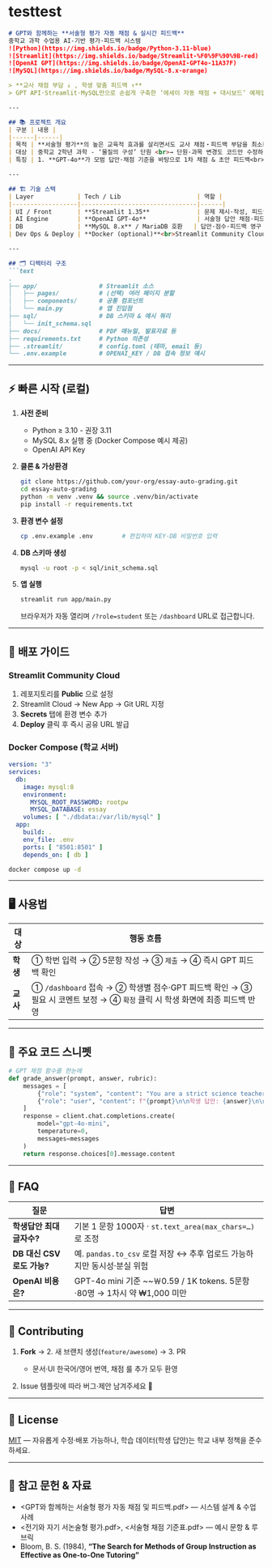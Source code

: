 # testtest

````markdown
# GPT와 함께하는 **서술형 평가 자동 채점 & 실시간 피드백**  
중학교 과학 수업용 AI-기반 평가·피드백 시스템
![Python](https://img.shields.io/badge/Python-3.11-blue)
![Streamlit](https://img.shields.io/badge/Streamlit-%F0%9F%90%9B-red)
![OpenAI GPT](https://img.shields.io/badge/OpenAI-GPT4o-11A37F)
![MySQL](https://img.shields.io/badge/MySQL-8.x-orange)

> **교사 채점 부담 ↓ , 학생 맞춤 피드백 ↑**  
> GPT API·Streamlit·MySQL만으로 손쉽게 구축한 ‘에세이 자동 채점 + 대시보드’ 예제입니다.

---

## 📚 프로젝트 개요
| 구분 | 내용 |
|------|------|
| 목적 | **서술형 평가**의 높은 교육적 효과를 살리면서도 교사 채점‧피드백 부담을 최소화 |
| 대상 | 중학교 2학년 과학 - ‘물질의 구성’ 단원 <br>→ 단원·과목 변경도 코드만 수정하면 가능 |
| 특징 | 1. **GPT-4o**가 모범 답안·채점 기준을 바탕으로 1차 채점 & 초안 피드백<br>2. **교사 대시보드**에서 오답·환각 여부 2차 확인<br>3. **MySQL**에 모든 기록 자동 저장 → 학습 분석·포트폴리오 활용<br>4. **Streamlit** 웹 앱으로 학생·교사 모두 설치 없이 접속 |

---

## 🏗️ 기술 스택
| Layer            | Tech / Lib                     | 역할 |
|------------------|--------------------------------|------|
| UI / Front       | **Streamlit 1.35**             | 문제 제시·작성, 피드백 팝업, 교사용 대시보드 |
| AI Engine        | **OpenAI GPT-4o**              | 서술형 답안 채점·피드백 생성 |
| DB               | **MySQL 8.x** / MariaDB 호환   | 답안·점수·피드백 영구 저장 |
| Dev Ops & Deploy | **Docker (optional)**<br>Streamlit Community Cloud | 로컬 개발·테스트 / 1-Click 배포 |

---

## 🗂️ 디렉터리 구조
```text
.
├── app/                 # Streamlit 소스
│   ├── pages/           # (선택) 여러 페이지 분할
│   ├── components/      # 공통 컴포넌트
│   └── main.py          # 앱 진입점
├── sql/                 # DB 스키마 & 예시 쿼리
│   └── init_schema.sql
├── docs/                # PDF 매뉴얼, 발표자료 등
├── requirements.txt     # Python 의존성
├── .streamlit/          # config.toml (테마, email 등)
└── .env.example         # OPENAI_KEY / DB 접속 정보 예시
````

---

## ⚡ 빠른 시작 (로컬)

1. **사전 준비**

   * Python ≥ 3.10 - 권장 3.11
   * MySQL 8.x 실행 중 (Docker Compose 예시 제공)
   * OpenAI API Key

2. **클론 & 가상환경**

   ```bash
   git clone https://github.com/your-org/essay-auto-grading.git
   cd essay-auto-grading
   python -m venv .venv && source .venv/bin/activate
   pip install -r requirements.txt
   ```

3. **환경 변수 설정**

   ```bash
   cp .env.example .env        # 편집하여 KEY·DB 비밀번호 입력
   ```

4. **DB 스키마 생성**

   ```bash
   mysql -u root -p < sql/init_schema.sql
   ```

5. **앱 실행**

   ```bash
   streamlit run app/main.py
   ```

   브라우저가 자동 열리며 `/?role=student` 또는 `/dashboard` URL로 접근합니다.

---

## 🚀 배포 가이드

### Streamlit Community Cloud

1. 레포지토리를 **Public** 으로 설정
2. Streamlit Cloud → New App → Git URL 지정
3. **Secrets** 탭에 환경 변수 추가
4. **Deploy** 클릭 후 즉시 공유 URL 발급

### Docker Compose (학교 서버)

```yaml
version: "3"
services:
  db:
    image: mysql:8
    environment:
      MYSQL_ROOT_PASSWORD: rootpw
      MYSQL_DATABASE: essay
    volumes: [ "./dbdata:/var/lib/mysql" ]
  app:
    build: .
    env_file: .env
    ports: [ "8501:8501" ]
    depends_on: [ db ]
```

```bash
docker compose up -d
```

---

## 🖥️ 사용법

| 대상     | 행동 흐름                                                                                  |
| ------ | -------------------------------------------------------------------------------------- |
| **학생** | ① 학번 입력 → ② 5문항 작성 → ③ `제출` → ④ 즉시 GPT 피드백 확인                                          |
| **교사** | ① `/dashboard` 접속 → ② 학생별 점수·GPT 피드백 확인 → ③ 필요 시 코멘트 보정 → ④ `확정` 클릭 시 학생 화면에 최종 피드백 반영 |

---

## 📝 주요 코드 스니펫

```python
# GPT 채점 함수를 한눈에
def grade_answer(prompt, answer, rubric):
    messages = [
        {"role": "system", "content": "You are a strict science teacher."},
        {"role": "user", "content": f"{prompt}\n\n학생 답안: {answer}\n\n[채점 기준]\n{rubric}"},
    ]
    response = client.chat.completions.create(
        model="gpt-4o-mini",
        temperature=0,
        messages=messages
    )
    return response.choices[0].message.content
```

---

## 🙋 FAQ

| 질문                  | 답변                                                              |
| ------------------- | --------------------------------------------------------------- |
| **학생답안 최대 글자수?**    | 기본 1 문항 1000자 · `st.text_area(max_chars=…)`로 조정                 |
| **DB 대신 CSV로도 가능?** | 예. `pandas.to_csv` 로컬 저장 ↔ 추후 업로드 가능하지만 동시성·분실 위험               |
| **OpenAI 비용은?**     | GPT-4o mini 기준 \~\~￦0.59 / 1K tokens. 5문항·80명 → 1차시 약 ₩1,000 미만 |

---

## 🤝 Contributing

1. **Fork** → 2. 새 브랜치 생성(`feature/awesome`) → 3. PR

   * 문서·UI 한국어/영어 번역, 채점 룰 추가 모두 환영
2. Issue 템플릿에 따라 버그·제안 남겨주세요 🙏

---

## 🪪 License

[MIT](LICENSE) — 자유롭게 수정·배포 가능하나, 학습 데이터(학생 답안)는 학교 내부 정책을 준수하세요.

---

## 📄 참고 문헌 & 자료

* \<GPT와 함께하는 서술형 평가 자동 채점 및 피드백.pdf> — 시스템 설계 & 수업 사례
* <전기와 자기 서논술형 평가.pdf>, <서술형 채점 기준표.pdf> — 예시 문항 & 루브릭
* Bloom, B. S. (1984), **“The Search for Methods of Group Instruction as Effective as One-to-One Tutoring”**

```
```
